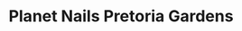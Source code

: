 ---
title: "Planet Nails Pretoria Gardens"
url: /pretoria/planet-nails-pretoria-gardens/
shop: beauty
---